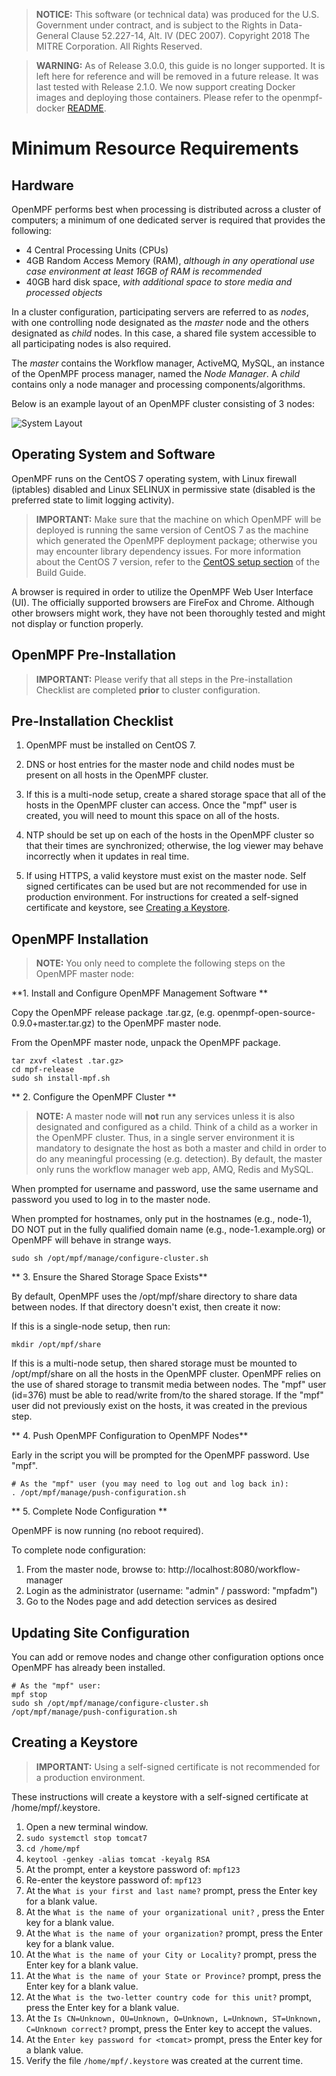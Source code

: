 > **NOTICE:** This software (or technical data) was produced for the U.S. Government under contract, and is subject to the Rights in Data-General Clause 52.227-14, Alt. IV (DEC 2007).
Copyright 2018 The MITRE Corporation. All Rights Reserved.

> **WARNING:** As of Release 3.0.0, this guide is no longer supported. It is left here for reference and will be removed in a future release.  It was last tested with Release 2.1.0. We now support creating Docker images and deploying those containers. Please refer to the openmpf-docker [README](https://github.com/openmpf/openmpf-docker/blob/master/README.md).

# Minimum Resource Requirements

## Hardware
OpenMPF performs best when processing is distributed across a cluster of computers; a minimum of one dedicated server is required that provides the following:

  - 4 Central Processing Units (CPUs)
  - 4GB Random Access Memory (RAM), *although in any operational use case environment at least 16GB of RAM is recommended*
  - 40GB hard disk space, *with additional space to store media and processed objects*

In a cluster configuration, participating servers are referred to as *nodes*, with one controlling node designated as the *master* node and the others designated as *child* nodes.  In this case, a shared file system accessible to all participating nodes is also required.

The *master* contains the Workflow manager, ActiveMQ, MySQL, an instance of the OpenMPF process manager, named the *Node Manager*. A *child* contains only a node manager and processing components/algorithms.

Below is an example layout of an OpenMPF cluster consisting of 3 nodes:

![System Layout](img/system_layout.png "System Layout")

## Operating System and Software
OpenMPF runs on the CentOS 7 operating system, with Linux firewall (iptables) disabled and Linux SELINUX in permissive state (disabled is the preferred state to limit logging activity).

> **IMPORTANT:** Make sure that the machine on which OpenMPF will be deployed is running the same version of CentOS 7 as the machine which generated the OpenMPF deployment package; otherwise you may encounter library dependency issues. For more information about the CentOS 7 version, refer to the [CentOS setup section](Build-Environment-Setup-Guide/index.html#set-up-the-minimal-centos-7-vm) of the Build Guide.

A browser is required in order to utilize the OpenMPF Web User Interface (UI). The officially supported browsers are FireFox and Chrome. Although other browsers might work, they have not been thoroughly tested and might not display or function properly.

## OpenMPF Pre-Installation
> **IMPORTANT:** Please verify that all steps in the Pre-installation Checklist are completed **prior** to cluster configuration.

## Pre-Installation Checklist

1. OpenMPF must be installed on CentOS 7.

2. DNS or host entries for the master node and child nodes must be present on all hosts in the OpenMPF cluster.

3. If this is a multi-node setup, create a shared storage space that all of the hosts in the OpenMPF cluster can access. Once the "mpf" user is created, you will need to mount this space on all of the hosts.

4. NTP should be set up on each of the hosts in the OpenMPF cluster so that their times are synchronized; otherwise, the log viewer may behave incorrectly when it updates in real time.

5. If using HTTPS, a valid keystore must exist on the master node. Self signed certificates can be used but are not recommended for use in production environment. For instructions for created a self-signed certificate and keystore, see [Creating a Keystore](#creating-a-keystore).

## OpenMPF Installation

> **NOTE:** You only need to complete the following steps on the OpenMPF master node:

**1. Install and Configure OpenMPF Management Software **

Copy the OpenMPF release package .tar.gz, (e.g. openmpf-open-source-0.9.0+master.tar.gz) to the OpenMPF master node.

From the OpenMPF master node, unpack the OpenMPF package.

```
tar zxvf <latest .tar.gz>
cd mpf-release
sudo sh install-mpf.sh
```

** 2. Configure the OpenMPF Cluster **

> **NOTE:** A master node will __**not**__ run any services unless it is also designated and configured as a child. Think of a child as a worker in the OpenMPF cluster. Thus, in a single server environment it is mandatory to designate the host as both a master and child in order to do any meaningful processing (e.g. detection). By default, the master only runs the workflow manager web app, AMQ, Redis and MySQL.

When prompted for username and password, use the same username and password you used to log in to the master node.

When prompted for hostnames, only put in the hostnames (e.g., node-1), DO NOT put in the fully qualified domain name (e.g., node-1.example.org) or OpenMPF will behave in strange ways.

```
sudo sh /opt/mpf/manage/configure-cluster.sh
```

** 3. Ensure the Shared Storage Space Exists**

By default, OpenMPF uses the /opt/mpf/share directory to share data between nodes. If that directory doesn't exist, then create it now:

If this is a single-node setup, then run:

```
mkdir /opt/mpf/share
```

If this is a multi-node setup, then shared storage must be mounted to /opt/mpf/share on all the hosts in the OpenMPF cluster. OpenMPF relies on the use of shared storage to transmit media between nodes. The "mpf" user (id=376) must be able to read/write from/to the shared storage. If the "mpf" user did not previously exist on the hosts, it was created in the previous step.


** 4. Push OpenMPF Configuration to OpenMPF Nodes**

Early in the script you will be prompted for the OpenMPF password. Use "mpf".


```
# As the "mpf" user (you may need to log out and log back in):
. /opt/mpf/manage/push-configuration.sh
```

** 5. Complete Node Configuration **

OpenMPF is now running (no reboot required).

To complete node configuration:

  1. From the master node, browse to: http://localhost:8080/workflow-manager
  2. Login as the administrator (username: "admin" / password: "mpfadm")
  3. Go to the Nodes page and add detection services as desired

## Updating Site Configuration

You can add or remove nodes and change other configuration options once OpenMPF has already been installed.

```
# As the "mpf" user:
mpf stop
sudo sh /opt/mpf/manage/configure-cluster.sh
/opt/mpf/manage/push-configuration.sh
```

## Creating a Keystore

> **IMPORTANT:** Using a self-signed certificate is not recommended for a production environment.

These instructions will create a keystore with a self-signed certificate at /home/mpf/.keystore.

1. Open a new terminal window.
2. `sudo systemctl stop tomcat7`
3. `cd /home/mpf`
4. `keytool -genkey -alias tomcat -keyalg RSA`
5. At the prompt, enter a keystore password of: `mpf123`
6. Re-enter the keystore password of: `mpf123`
7. At the `What is your first and last name?` prompt, press the Enter key for a blank value.
8. At the `What is the name of your organizational unit?` , press the Enter key for a blank value.
9. At the `What is the name of your organization?` prompt, press the Enter key for a blank value.
10. At the `What is the name of your City or Locality?` prompt, press the Enter key for a blank value.
11. At the `What is the name of your State or Province?` prompt, press the Enter key for a blank value.
12. At the `What is the two-letter country code for this unit?` prompt, press the Enter key for a blank value.
13. At the `Is CN=Unknown, OU=Unknown, O=Unknown, L=Unknown, ST=Unknown, C=Unknown correct?` prompt, press the Enter key to accept the values.
14. At the `Enter key password for <tomcat>` prompt, press the Enter key for a blank value.
15. Verify the file `/home/mpf/.keystore` was created at the current time.
